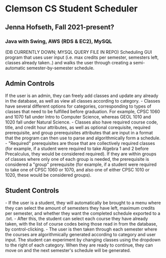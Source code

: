 # Clemson CS Student Scheduler
<h2>Jenna Hofseth, Fall 2021-present?</h2>
<h3>Java with Swing, AWS (RDS & EC2), MySQL</h3>

(DB CURRENTLY DOWN; MYSQL QUERY FILE IN REPO)
Scheduling GUI program that uses user input (i.e. max credits per semester, semesters left, classes already taken..) and walks the user through creating a semi-automatic semester-by-semester schedule.

<h2>Admin Controls</h2>
If the user is an admin, they can freely add classes and update any already in the database, as well as view all classes according to category. 
- Classes have several different options for categories, corresponding to types of classes that need to be fulfilled before graduation. For example, CPSC 1060 and 1070 fall under Intro to Computer Science, whereas GEOL 1010 and 1020 fall under Natural Science.
- Classes also have required course code, title, and credit hour attributes, as well as optional corequisite, required prerequisite, and group prerequisites attributes that are input in a format that the program can then use to parse and algorithmically form a schedule. 
- "Required" prerequisites are those that are collectively required classes (for example, if a student were required to take Algebra 1 and 2 before Precalculus, they would be considered required). If they are within groups of classes where only one of each group is needed, the prerequisite is considered a "group" prerequisite (for example, if a student were required to take one of CPSC 1060 or 1070, and also one of either CPSC 1010 or 1020, these would be considered groups).

  <h2>Student Controls</h2>
- If the user is a student, they will automatically be brought to a menu where they can select the amount of semesters they have left, maximum credits per semester, and whether they want the completed schedule exported to a .txt. 
- After this, the student can select each course they have already taken, with the list of course codes being those read in from the database, by control-clicking.
- The user is then taken through each semester where the courses are algorithmically generated according to category and user input. The student can experiment by changing classes using the dropdown to the right of each category. When they are ready to continue, they can move on and the next semester's schedule will be generated.
